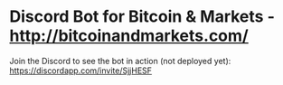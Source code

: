 # Discord Bot for Bitcoin & Markets - http://bitcoinandmarkets.com/

Join the Discord to see the bot in action (not deployed yet): https://discordapp.com/invite/SjjHESF
